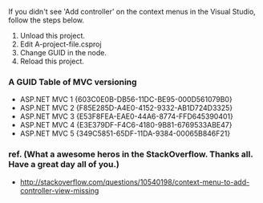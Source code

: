 If you didn't see 'Add controller' on the context menus in the Visual Studio, follow the steps below.

1. Unload this project.
2. Edit A-project-file.csproj
3. Change GUID in the <ProjectTypeGuids> node.
4. Reload this project.

### A GUID Table of MVC versioning
- ASP.NET MVC 1   {603C0E0B-DB56-11DC-BE95-000D561079B0}
- ASP.NET MVC 2   {F85E285D-A4E0-4152-9332-AB1D724D3325}
- ASP.NET MVC 3   {E53F8FEA-EAE0-44A6-8774-FFD645390401}
- ASP.NET MVC 4   {E3E379DF-F4C6-4180-9B81-6769533ABE47}
- ASP.NET MVC 5   {349C5851-65DF-11DA-9384-00065B846F21}

### ref. (What a awesome heros in the StackOverflow. Thanks all. Have a great day all of you.)
- http://stackoverflow.com/questions/10540198/context-menu-to-add-controller-view-missing
